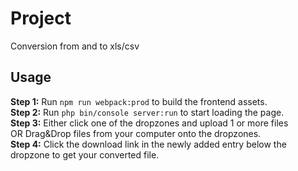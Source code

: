 # Project
Conversion from and to xls/csv

## Usage
**Step 1:** Run `npm run webpack:prod` to build the frontend assets.\
**Step 2:** Run `php bin/console server:run` to start loading the page.\
**Step 3:** Either click one of the dropzones and upload 1 or more files\
OR Drag&Drop files from your computer onto the dropzones.\
**Step 4:** Click the download link in the newly added entry below the dropzone
to get your converted file.
